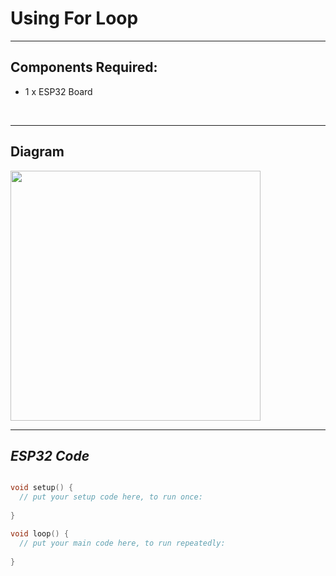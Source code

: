 # Using For Loop

<hr>



## Components Required:

- 1 x ESP32 Board
  
<br>
<hr>

## Diagram

<img src="./Files/For_loop.jpg" width="400">

<hr>

## ***ESP32 Code***

```cpp

void setup() {
  // put your setup code here, to run once:
 
}

void loop() {
  // put your main code here, to run repeatedly:
  
}

```